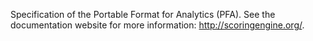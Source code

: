 Specification of the Portable Format for Analytics (PFA).  See the documentation website for more information: http://scoringengine.org/.

